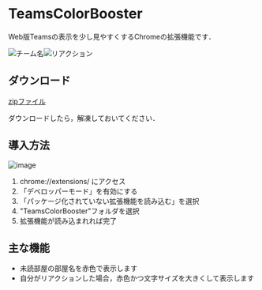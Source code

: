 # TeamsColorBooster
Web版Teamsの表示を少し見やすくするChromeの拡張機能です．

![チーム名](https://user-images.githubusercontent.com/56764525/105291550-004f1100-5bfc-11eb-961f-a30952fe137b.png)![リアクション](https://user-images.githubusercontent.com/56764525/105292846-515f0500-5bfc-11eb-8f2d-392dfcd1cc37.png)

## ダウンロード
[zipファイル](https://github.com/salieri256/TeamsColorBooster/blob/main/TeamsColorBooster.zip?raw=true)

ダウンロードしたら，解凍しておいてください．

## 導入方法
![image](https://user-images.githubusercontent.com/56764525/105284958-cd564e80-5bf6-11eb-832f-4e0044d06143.png)

1. chrome://extensions/ にアクセス
2. 「デベロッパーモード」を有効にする
3. 「パッケージ化されていない拡張機能を読み込む」を選択
4. "TeamsColorBooster"フォルダを選択
5. 拡張機能が読み込まれれば完了

## 主な機能
- 未読部屋の部屋名を赤色で表示します
- 自分がリアクションした場合，赤色かつ文字サイズを大きくして表示します